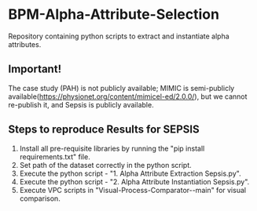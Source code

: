 # BPM-Alpha-Attribute-Selection
Repository containing python scripts to extract and instantiate alpha attributes.

## Important!
The case study (PAH) is not publicly available; MIMIC is semi-publicly available(https://physionet.org/content/mimicel-ed/2.0.0/), but we cannot re-publish it, and Sepsis is publicly available.


## Steps to reproduce Results for SEPSIS
1. Install all pre-requisite libraries by running the "pip install requirements.txt" file.
2. Set path of the dataset correctly in the python script.
3. Execute the python script - "1. Alpha Attribute Extraction Sepsis.py".
4. Execute the python script - "2. Alpha Attribute Instantiation Sepsis.py".
5. Execute VPC scripts in "Visual-Process-Comparator--main" for visual comparison.
